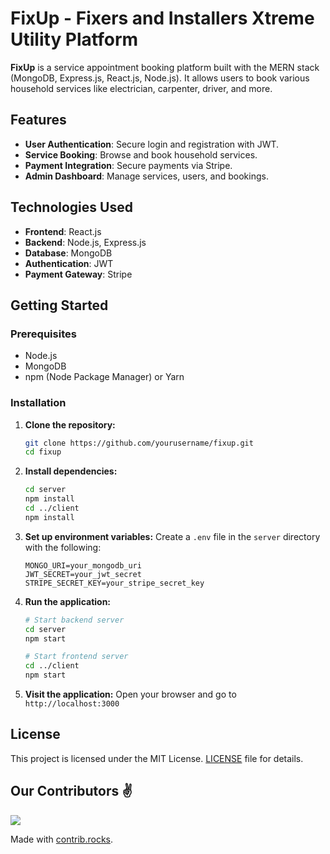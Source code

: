 # FixUp - Fixers and Installers Xtreme Utility Platform

**FixUp** is a service appointment booking platform built with the MERN stack (MongoDB, Express.js, React.js, Node.js). It allows users to book various household services like electrician, carpenter, driver, and more.

## Features

- **User Authentication**: Secure login and registration with JWT.
- **Service Booking**: Browse and book household services.
- **Payment Integration**: Secure payments via Stripe.
- **Admin Dashboard**: Manage services, users, and bookings.

## Technologies Used

- **Frontend**: React.js
- **Backend**: Node.js, Express.js
- **Database**: MongoDB
- **Authentication**: JWT
- **Payment Gateway**: Stripe

## Getting Started

### Prerequisites

- Node.js
- MongoDB
- npm (Node Package Manager) or Yarn

### Installation

1. **Clone the repository:**
    ```bash
    git clone https://github.com/yourusername/fixup.git
    cd fixup
    ```

2. **Install dependencies:**
    ```bash
    cd server
    npm install
    cd ../client
    npm install
    ```

3. **Set up environment variables:**
    Create a `.env` file in the `server` directory with the following:
    ```env
    MONGO_URI=your_mongodb_uri
    JWT_SECRET=your_jwt_secret
    STRIPE_SECRET_KEY=your_stripe_secret_key
    ```

4. **Run the application:**
    ```bash
    # Start backend server
    cd server
    npm start

    # Start frontend server
    cd ../client
    npm start
    ```

5. **Visit the application:**
    Open your browser and go to `http://localhost:3000`

## License

   This project is licensed under the MIT License.
   [LICENSE](https://github.com/RIO-Repository/Fix-Up/blob/main/LICENSE) file for details.
   
## Our Contributors ✌️

<a href="https://github.com/RIO-Repository/Fix-Up/graphs/contributors">
  <img src="https://contrib.rocks/image?repo=RIO-Repository/Fix-Up" />
</a>

Made with [contrib.rocks](https://contrib.rocks).
